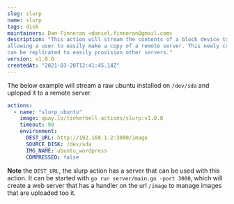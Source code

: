 ```yaml
---
slug: slurp
name: slurp
tags: disk
maintainers: Dan Finneran <daniel.finneran@gmail.com>
description: "This action will stream the contents of a block device to a remote server
allowing a user to easily make a copy of a remote server. This newly created disk image
can be replicated to easily provision other servers."
version: v1.0.0
createdAt: "2021-03-20T12:41:45.14Z"
---
```


The below example will stream a raw ubuntu installed on `/dev/sda` and uplopad it to
a remote server.

```yaml
actions:
  - name: "slurp_ubuntu"
    image: quay.io/tinkerbell-actions/slurp:v1.0.0
    timeout: 90
    environment:
      DEST_URL: http://192.168.1.2:3000/image
      SOURCE_DISK: /dev/sda
      IMG_NAME: ubuntu_wordpress
      COMPRESSED: false
```

**Note** the `DEST_URL`, the slurp action has a server that can be used with this action.
It can be started with `go run server/main.go -port 3000`, which will create a web server
that has a handler on the url `/image` to manage images that are uploaded too it.
